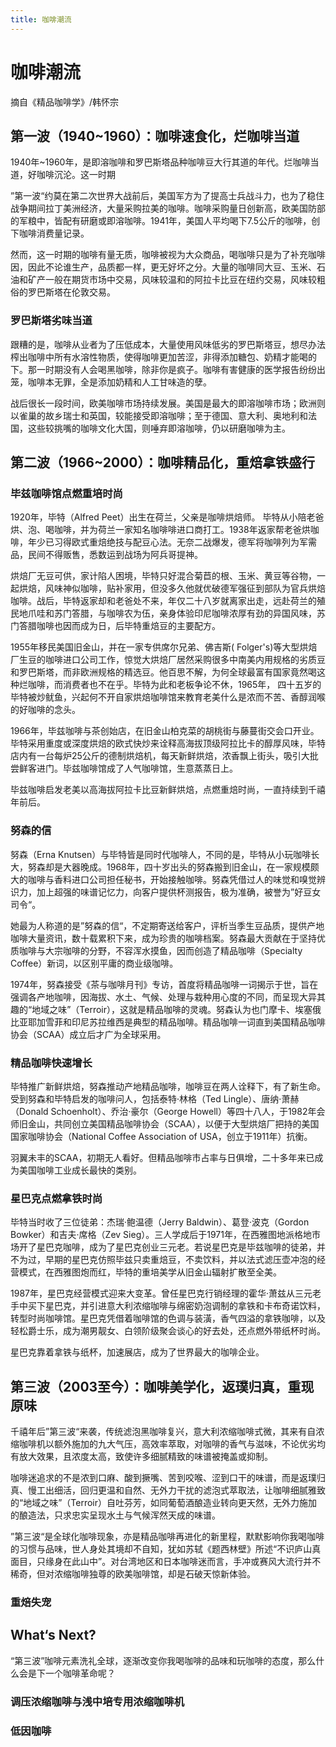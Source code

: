 ```yaml
---
title: 咖啡潮流
---
```


# 咖啡潮流

摘自《精品咖啡学》/韩怀宗

## 第一波（1940~1960）：咖啡速食化，烂咖啡当道

1940年~1960年，是即溶咖啡和罗巴斯塔品种咖啡豆大行其道的年代。烂咖啡当道，好咖啡沉沦。这一时期

”第一波“约莫在第二次世界大战前后，美国军方为了提高士兵战斗力，也为了稳住战争期间拉丁美洲经济，大量采购拉美的咖啡。咖啡采购量日创新高，欧美国防部的军粮中，皆配有研磨或即溶咖啡。1941年，美国人平均喝下7.5公斤的咖啡，创下咖啡消费量记录。

然而，这一时期的咖啡有量无质，咖啡被视为大众商品，喝咖啡只是为了补充咖啡因，因此不论谁生产，品质都一样，更无好坏之分。大量的咖啡同大豆、玉米、石油和矿产一般在期货市场中交易，风味较温和的阿拉卡比豆在纽约交易，风味较粗俗的罗巴斯塔在伦敦交易。

### 罗巴斯塔劣味当道

跟糟的是，咖啡从业者为了压低成本，大量使用风味低劣的罗巴斯塔豆，想尽办法榨出咖啡中所有水溶性物质，使得咖啡更加苦涩，非得添加糖包、奶精才能喝的下。那一时期没有人会喝黑咖啡，除非你是疯子。咖啡有害健康的医学报告纷纷出笼，咖啡本无罪，全是添加奶精和人工甘味造的孽。

战后很长一段时间，欧美咖啡市场持续发展。美国是最大的即溶咖啡市场；欧洲则以雀巢的故乡瑞士和英国，较能接受即溶咖啡；至于德国、意大利、奥地利和法国，这些较挑嘴的咖啡文化大国，则唾弃即溶咖啡，仍以研磨咖啡为主。

## 第二波（1966~2000）：咖啡精品化，重焙拿铁盛行

### 毕兹咖啡馆点燃重培时尚

1920年，毕特（Alfred Peet）出生在荷兰，父亲是咖啡烘焙师。 毕特从小陪老爸烘、泡、喝咖啡，并为荷兰一家知名咖啡啡进口商打工。1938年返家帮老爸烘咖啡，年少已习得欧式重焙绝技与配豆心法。无奈二战爆发，德军将咖啡列为军需品，民间不得贩售，悉数运到战场为阿兵哥提神。

烘焙厂无豆可供，家计陷人困境，毕特只好混合菊苣的根、玉米、黄豆等谷物，一起烘焙，风味神似咖啡，贴补家用，但没多久他就优破德军强征到部队为官兵烘焙咖啡。战后，毕特返家却和老爸处不来，年仅二十八岁就离家出走，远赴荷兰的殖民地爪哇和苏门答腊，与咖啡农为伍，亲身体验印尼咖啡浓厚有劲的异国风味，苏门答腊咖啡也因而成为日，后毕特重焙豆的主要配方。

1955年移民美国旧金山，并在一家专供席尔兄弟、佛吉斯( Folger's)等大型烘焙厂生豆的咖啡进口公司工作，惊觉大烘焙厂居然采购很多中南美内用规格的劣质豆和罗巴斯塔，而非欧洲规格的精选豆。他百思不解，为何全球最富有国家竟然喝这种烂咖啡，而消费者也不在乎。毕特为此和老板争论不休，1965年， 四十五岁的毕特被炒鱿鱼，兴起何不开自家烘焙咖啡馆来教育老美什么是浓而不苦、香醇润喉的好咖啡的念头。

1966年，毕兹咖啡与茶创始店，在旧金山柏克菜的胡桃街与藤蔓街交会口开业。毕特采用重度或深度烘焙的欧式快炒来诠释高海拔顶级阿拉比卡的醇厚风味，毕特店内有一台每炉25公斤的德制烘焙机，每天新鲜烘焙，浓香飘上街头，吸引大批尝鲜客进门。毕兹咖啡馆成了人气咖啡馆，生意蒸蒸日上。

毕兹咖啡启发老美以高海拔阿拉卡比豆新鲜烘焙，点燃重焙时尚，一直持续到千禧年前后。

### 努森的信

努森（Erna Knutsen）与毕特皆是同时代咖啡人，不同的是，毕特从小玩咖啡长大，努森却是大器晚成。1968年，四十岁出头的努森搬到旧金山，在一家规模颇大的咖啡与香料进口公司担任秘书，开始接触咖啡。努森凭借过人的味觉和嗅觉辨识力，加上超强的味谱记忆力，向客户提供杯测报告，极为准确，被誉为”好豆女司令“。

她最为人称道的是”努森的信“，不定期寄送给客户，评析当季生豆品质，提供产地咖啡大量资讯，数十载累积下来，成为珍贵的咖啡档案。努森最大贡献在于坚持优质咖啡与大宗咖啡的分野，不容浑水摸鱼，因而创造了精品咖啡（Specialty Coffee）新词，以区别平庸的商业级咖啡。

1974年，努森接受《茶与咖啡月刊》专访，首度将精品咖啡一词揭示于世，旨在强调各产地咖啡，因海拔、水土、气候、处理与栽种用心度的不同，而呈现大异其趣的“地域之味”（Terroir），这就是精品咖啡的灵魂。努森认为也门摩卡、埃塞俄比亚耶加雪菲和印尼苏拉维西是典型的精品咖啡。精品咖啡一词直到美国精品咖啡协会（SCAA）成立后才广为全球采用。

### 精品咖啡快速增长

毕特推广新鲜烘焙，努森推动产地精品咖啡，咖啡豆在两人诠释下，有了新生命。受到努森和毕特启发的咖啡问人，包括泰特·林格（Ted Lingle）、唐纳·萧赫（Donald Schoenholt）、乔治·豪尔（George Howell）等四十八人，于1982年会师旧金山，共同创立美国精品咖啡协会（SCAA），以便于大型烘焙厂把持的美国国家咖啡协会（National Coffee Association of USA，创立于1911年）抗衡。

羽翼未丰的SCAA，初期无人看好。但精品咖啡市占率与日俱增，二十多年来已成为美国咖啡工业成长最快的类别。

### 星巴克点燃拿铁时尚

毕特当时收了三位徒弟：杰瑞·鲍温德（Jerry Baldwin）、葛登·波克（Gordon Bowker）和吉夫·席格（Zev Sieg）。三人学成后于1971年，在西雅图地派格地市场开了星巴克咖啡，成为了星巴克创业三元老。若说星巴克是毕兹咖啡的徒弟，并不为过，早期的星巴克仿照毕兹只卖重焙豆，不卖饮料，并以法式滤压壶冲泡的经营模式，在西雅图炮而红，毕特的重培美学从旧金山辐射扩散至全美。

1987年，星巴克经营模式迎来大变革。曾任星巴克行销经理的霍华·萧兹从三元老手中买下星巴克，并引进意大利浓缩咖啡与绵密奶泡调制的拿铁和卡布奇诺饮料，转型时尚咖啡馆。星巴克凭借着咖啡馆的色调与装潢，香气四溢的拿铁咖啡，以及轻松爵士乐，成为潮男靓女、白领阶级聚会谈心的好去处，还点燃外带纸杯时尚。

星巴克靠着拿铁与纸杯，加速展店，成为了世界最大的咖啡企业。

## 第三波（2003至今）：咖啡美学化，返璞归真，重现原味

千禧年后”第三波“来袭，传统滤泡黑咖啡复兴，意大利浓缩咖啡式微，其来有自浓缩咖啡机以额外施加的九大气压，高效率萃取，对咖啡的香气与滋味，不论优劣均有放大效果，且浓度太高，致使许多细腻精致的味谱被掩盖或抑制。

咖啡迷追求的不是浓到口麻、酸到撅嘴、苦到咬喉、涩到口干的味谱，而是返璞归真、慢工出细活，回归更温和自然、无外力干扰的滤泡式萃取法，让咖啡细腻雅致的“地域之味”（Terroir）自吐芬芳，如同葡萄酒酿造业转向更天然，无外力施加的酿造法，只求忠实呈现水土与气候浑然天成的味谱。

”第三波“是全球化咖啡现象，亦是精品咖啡再进化的新里程，默默影响你我喝咖啡的习惯与品味，世人身处其境却不自知，犹如苏轼《题西林壁》所述“不识庐山真面目，只缘身在此山中”。对台湾地区和日本咖啡迷而言，手冲或赛风大流行并不稀奇，但对浓缩咖啡独尊的欧美咖啡馆，却是石破天惊新体验。

### 重焙失宠


## What‘s Next?

“第三波”咖啡元素洗礼全球，逐渐改变你我喝咖啡的品味和玩咖啡的态度，那么什么会是下一个咖啡革命呢？

### 调压浓缩咖啡与浅中培专用浓缩咖啡机

### 低因咖啡